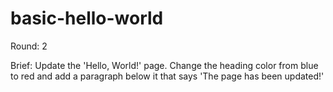 # basic-hello-world

Round: 2

Brief:
Update the 'Hello, World!' page. Change the heading color from blue to red and add a paragraph below it that says 'The page has been updated!'

